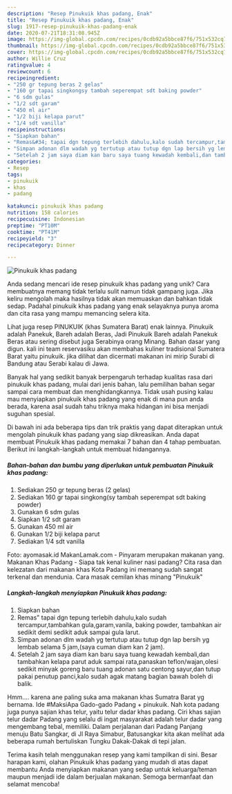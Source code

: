 ```yaml
---
description: "Resep Pinukuik khas padang, Enak"
title: "Resep Pinukuik khas padang, Enak"
slug: 1917-resep-pinukuik-khas-padang-enak
date: 2020-07-21T18:31:08.945Z
image: https://img-global.cpcdn.com/recipes/0cdb92a5bbce87f6/751x532cq70/pinukuik-khas-padang-foto-resep-utama.jpg
thumbnail: https://img-global.cpcdn.com/recipes/0cdb92a5bbce87f6/751x532cq70/pinukuik-khas-padang-foto-resep-utama.jpg
cover: https://img-global.cpcdn.com/recipes/0cdb92a5bbce87f6/751x532cq70/pinukuik-khas-padang-foto-resep-utama.jpg
author: Willie Cruz
ratingvalue: 4
reviewcount: 6
recipeingredient:
- "250 gr tepung beras 2 gelas"
- "160 gr tapai singkongsy tambah seperempat sdt baking powder"
- "6 sdm gulas"
- "1/2 sdt garam"
- "450 ml air"
- "1/2 biji kelapa parut"
- "1/4 sdt vanilla"
recipeinstructions:
- "Siapkan bahan"
- "Remas&#34; tapai dgn tepung terlebih dahulu,kalo sudah tercampur,tambahkan gula,garam,vanila, baking powder, tambahkan air sedikit demi sedikit aduk sampai gula larut."
- "Simpan adonan dlm wadah yg tertutup atau tutup dgn lap bersih yg lembab selama 5 jam,(saya cuman diam kan 2 jam)."
- "Setelah 2 jam saya diam kan baru saya tuang kewadah kembali,dan tambahkan kelapa parut aduk sampai rata,panaskan teflon/wajan,olesi sedikit minyak goreng baru tuang adonan satu centong sayur,dan tutup pakai penutup panci,kalo sudah agak matang bagian bawah boleh di balik."
categories:
- Resep
tags:
- pinukuik
- khas
- padang

katakunci: pinukuik khas padang 
nutrition: 158 calories
recipecuisine: Indonesian
preptime: "PT10M"
cooktime: "PT41M"
recipeyield: "3"
recipecategory: Dinner

---
```



![Pinukuik khas padang](https://img-global.cpcdn.com/recipes/0cdb92a5bbce87f6/751x532cq70/pinukuik-khas-padang-foto-resep-utama.jpg)

Anda sedang mencari ide resep pinukuik khas padang yang unik? Cara membuatnya memang tidak terlalu sulit namun tidak gampang juga. Jika keliru mengolah maka hasilnya tidak akan memuaskan dan bahkan tidak sedap. Padahal pinukuik khas padang yang enak selayaknya punya aroma dan cita rasa yang mampu memancing selera kita.

Lihat juga resep PINUKUIK (khas Sumatera Barat) enak lainnya. Pinukuik adalah Panekuk, Bareh adalah Beras, Jadi Pinukuik Bareh adalah Panekuk Beras atau sering disebut juga Serabinya orang Minang. Bahan dasar yang digun. kali ini team reservasiku akan membahas kuliner tradisional Sumatera Barat yaitu pinukuik. jika dilihat dan dicermati makanan ini mirip Surabi di Bandung atau Serabi kalau di Jawa.

Banyak hal yang sedikit banyak berpengaruh terhadap kualitas rasa dari pinukuik khas padang, mulai dari jenis bahan, lalu pemilihan bahan segar sampai cara membuat dan menghidangkannya. Tidak usah pusing kalau mau menyiapkan pinukuik khas padang yang enak di mana pun anda berada, karena asal sudah tahu triknya maka hidangan ini bisa menjadi suguhan spesial.


Di bawah ini ada beberapa tips dan trik praktis yang dapat diterapkan untuk mengolah pinukuik khas padang yang siap dikreasikan. Anda dapat membuat Pinukuik khas padang memakai 7 bahan dan 4 tahap pembuatan. Berikut ini langkah-langkah untuk membuat hidangannya.

<!--inarticleads1-->

##### Bahan-bahan dan bumbu yang diperlukan untuk pembuatan Pinukuik khas padang:

1. Sediakan 250 gr tepung beras (2 gelas)
1. Sediakan 160 gr tapai singkong(sy tambah seperempat sdt baking powder)
1. Gunakan 6 sdm gulas
1. Siapkan 1/2 sdt garam
1. Gunakan 450 ml air
1. Gunakan 1/2 biji kelapa parut
1. Sediakan 1/4 sdt vanilla


Foto: ayomasak.id MakanLamak.com - Pinyaram merupakan makanan yang. Makanan Khas Padang - Siapa tak kenal kuliner nasi padang? Cita rasa dan kelezatan dari makanan khas Kota Padang ini memang sudah sangat terkenal dan mendunia. Cara masak cemilan khas minang &#34;Pinukuik&#34; 

<!--inarticleads2-->

##### Langkah-langkah menyiapkan Pinukuik khas padang:

1. Siapkan bahan
1. Remas&#34; tapai dgn tepung terlebih dahulu,kalo sudah tercampur,tambahkan gula,garam,vanila, baking powder, tambahkan air sedikit demi sedikit aduk sampai gula larut.
1. Simpan adonan dlm wadah yg tertutup atau tutup dgn lap bersih yg lembab selama 5 jam,(saya cuman diam kan 2 jam).
1. Setelah 2 jam saya diam kan baru saya tuang kewadah kembali,dan tambahkan kelapa parut aduk sampai rata,panaskan teflon/wajan,olesi sedikit minyak goreng baru tuang adonan satu centong sayur,dan tutup pakai penutup panci,kalo sudah agak matang bagian bawah boleh di balik.


Hmm…. karena ane paling suka ama makanan khas Sumatra Barat yg bernama. Ide #MaksiApa Gado-gado Padang + pinukuik. Nah kota padang juga punya sajian khas telur, yaitu telur dadar khas padang. Ciri khas sajian telur dadar Padang yang selalu di ingat masyarakat adalah telur dadar yang mengembang tebal, memiliki. Dalam perjalanan dari Padang Panjang menuju Batu Sangkar, di Jl Raya Simabur, Batusangkar kita akan melihat ada beberapa rumah bertuliskan Tungku Dakak-Dakak di tepi jalan. 

Terima kasih telah menggunakan resep yang kami tampilkan di sini. Besar harapan kami, olahan Pinukuik khas padang yang mudah di atas dapat membantu Anda menyiapkan makanan yang sedap untuk keluarga/teman maupun menjadi ide dalam berjualan makanan. Semoga bermanfaat dan selamat mencoba!
